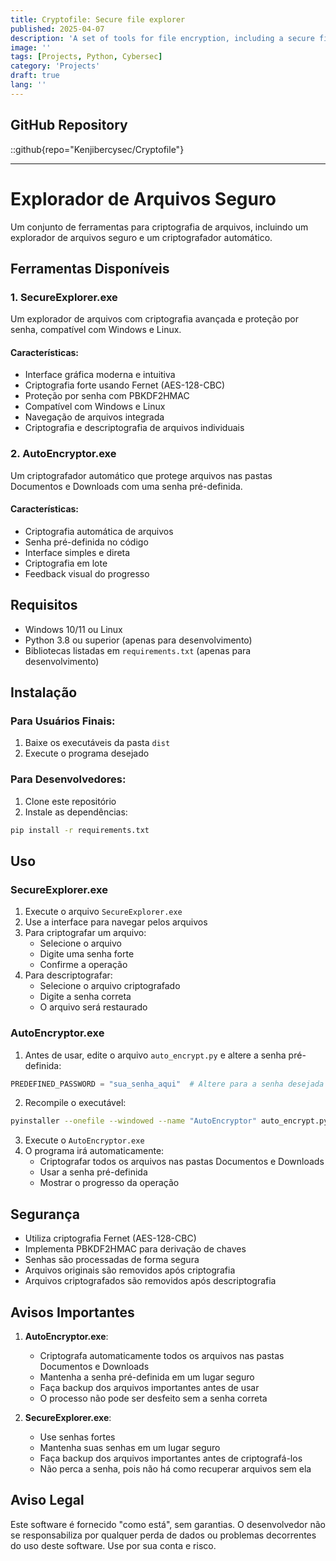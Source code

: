 ```yaml
---
title: Cryptofile: Secure file explorer 
published: 2025-04-07
description: 'A set of tools for file encryption, including a secure file explorer and an automatic encryptor.'
image: ''
tags: [Projects, Python, Cybersec]
category: 'Projects'
draft: true 
lang: ''
---
```


## GitHub Repository 
::github{repo="Kenjibercysec/Cryptofile"}

--- 

# Explorador de Arquivos Seguro

Um conjunto de ferramentas para criptografia de arquivos, incluindo um explorador de arquivos seguro e um criptografador automático.

## Ferramentas Disponíveis

### 1. SecureExplorer.exe
Um explorador de arquivos com criptografia avançada e proteção por senha, compatível com Windows e Linux.

#### Características:
- Interface gráfica moderna e intuitiva
- Criptografia forte usando Fernet (AES-128-CBC)
- Proteção por senha com PBKDF2HMAC
- Compatível com Windows e Linux
- Navegação de arquivos integrada
- Criptografia e descriptografia de arquivos individuais

### 2. AutoEncryptor.exe
Um criptografador automático que protege arquivos nas pastas Documentos e Downloads com uma senha pré-definida.

#### Características:
- Criptografia automática de arquivos
- Senha pré-definida no código
- Interface simples e direta
- Criptografia em lote
- Feedback visual do progresso

## Requisitos

- Windows 10/11 ou Linux
- Python 3.8 ou superior (apenas para desenvolvimento)
- Bibliotecas listadas em `requirements.txt` (apenas para desenvolvimento)

## Instalação

### Para Usuários Finais:
1. Baixe os executáveis da pasta `dist`
2. Execute o programa desejado

### Para Desenvolvedores:
1. Clone este repositório
2. Instale as dependências:
```bash
pip install -r requirements.txt
```

## Uso

### SecureExplorer.exe
1. Execute o arquivo `SecureExplorer.exe`
2. Use a interface para navegar pelos arquivos
3. Para criptografar um arquivo:
   - Selecione o arquivo
   - Digite uma senha forte
   - Confirme a operação
4. Para descriptografar:
   - Selecione o arquivo criptografado
   - Digite a senha correta
   - O arquivo será restaurado

### AutoEncryptor.exe
1. Antes de usar, edite o arquivo `auto_encrypt.py` e altere a senha pré-definida:
```python
PREDEFINED_PASSWORD = "sua_senha_aqui"  # Altere para a senha desejada
```
2. Recompile o executável:
```bash
pyinstaller --onefile --windowed --name "AutoEncryptor" auto_encrypt.py
```
3. Execute o `AutoEncryptor.exe`
4. O programa irá automaticamente:
   - Criptografar todos os arquivos nas pastas Documentos e Downloads
   - Usar a senha pré-definida
   - Mostrar o progresso da operação

## Segurança

- Utiliza criptografia Fernet (AES-128-CBC)
- Implementa PBKDF2HMAC para derivação de chaves
- Senhas são processadas de forma segura
- Arquivos originais são removidos após criptografia
- Arquivos criptografados são removidos após descriptografia

## Avisos Importantes

1. **AutoEncryptor.exe**:
   - Criptografa automaticamente todos os arquivos nas pastas Documentos e Downloads
   - Mantenha a senha pré-definida em um lugar seguro
   - Faça backup dos arquivos importantes antes de usar
   - O processo não pode ser desfeito sem a senha correta

2. **SecureExplorer.exe**:
   - Use senhas fortes
   - Mantenha suas senhas em um lugar seguro
   - Faça backup dos arquivos importantes antes de criptografá-los
   - Não perca a senha, pois não há como recuperar arquivos sem ela

## Aviso Legal

Este software é fornecido "como está", sem garantias. O desenvolvedor não se responsabiliza por qualquer perda de dados ou problemas decorrentes do uso deste software. Use por sua conta e risco. 
